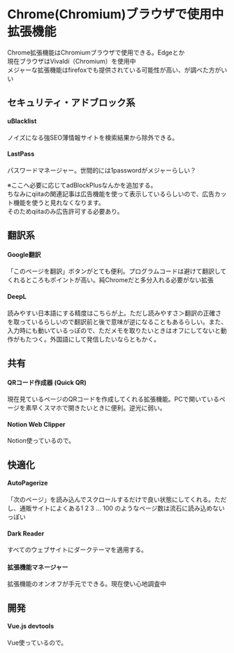 # Chrome(Chromium)ブラウザで使用中拡張機能

Chrome拡張機能はChromiumブラウザで使用できる。Edgeとか  
現在ブラウザはVivaldi（Chromium）を使用中  
メジャーな拡張機能はfirefoxでも提供されている可能性が高い、が調べた方がいい

## セキュリティ・アドブロック系
#### uBlacklist  
ノイズになる強SEO薄情報サイトを検索結果から除外できる。
#### LastPass  
パスワードマネージャー。世間的には1passwordがメジャーらしい？  
  
※ここへ必要に応じてadBlockPlusなんかを追加する。  
ちなみにqiitaの関連記事は広告機能を使って表示しているらしいので、広告カット機能を使うと見れなくなります。  
そのためqiitaのみ広告許可する必要あり。

## 翻訳系
#### Google翻訳  
「このページを翻訳」ボタンがとても便利。プログラムコードは避けて翻訳してくれるところもポイントが高い。純Chromeだと多分入れる必要がない拡張
#### DeepL  
読みやすい日本語にする精度はこちらが上。ただし読みやすさ＞翻訳の正確さを取っているらしいので翻訳前と後で意味が逆になることもあるらしい。また、入力時にも動いているっぽので、ただメモを取りたいときはオフにしてないと動作がもたつく。外国語にして発信したいならともかく。

## 共有
#### QRコード作成器 (Quick QR)  
現在見ているページのQRコードを作成してくれる拡張機能。PCで開いているページを素早くスマホで開きたいときに便利。逆光に弱い。
#### Notion Web Clipper  
Notion使っているので。

## 快適化
#### AutoPagerize  
「次のページ」を読み込んでスクロールするだけで良い状態にしてくれる。ただし、通販サイトによくある1 2 3 … 100 のようなページ数は流石に読み込めないっぽい
#### Dark Reader  
すべてのウェブサイトにダークテーマを適用する。
#### 拡張機能マネージャー  
拡張機能のオンオフが手元でできる。現在使い心地調査中

## 開発
#### Vue.js devtools  
Vue使っているので。
